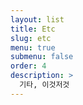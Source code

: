 ```yaml
---
layout: list
title: Etc
slug: etc
menu: true
submenu: false
order: 4
description: >
  기타, 이것저것
---
```


